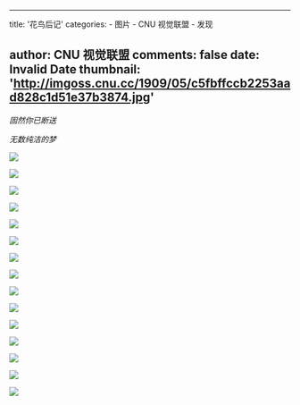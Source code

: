 
---
title: '花鸟后记'
categories: 
    - 图片
    - CNU 视觉联盟
    - 发现

author: CNU 视觉联盟
comments: false
date: Invalid Date
thumbnail: 'http://imgoss.cnu.cc/1909/05/c5fbffccb2253aad828c1d51e37b3874.jpg'
---

<div>   
<p><i>固然你已断送</i></p><p><i>无数纯洁的梦</i></p>
            <img src="http://imgoss.cnu.cc/1909/05/c5fbffccb2253aad828c1d51e37b3874.jpg" referrerpolicy="no-referrer"><div class="img_description"></div><p></p><img src="http://imgoss.cnu.cc/1909/05/840951931f8d383c8ead1a73a9c95b52.jpg" referrerpolicy="no-referrer"><div class="img_description"></div><p></p><img src="http://imgoss.cnu.cc/1909/28/9027a81dcd7a3ea58f0d738766133342.jpg" referrerpolicy="no-referrer"><div class="img_description"></div><p></p><img src="http://imgoss.cnu.cc/1909/06/77ac8804ff0e360aa7873168332b1036.jpg" referrerpolicy="no-referrer"><div class="img_description"></div><p></p><img src="http://imgoss.cnu.cc/1909/05/c65e9742b7b1349ebb15607fa308c690.jpg" referrerpolicy="no-referrer"><div class="img_description"></div><p></p><img src="http://imgoss.cnu.cc/1909/14/d12055d9d9f23f53a160d04da97a453a.jpg" referrerpolicy="no-referrer"><div class="img_description"></div><p></p><img src="http://imgoss.cnu.cc/1909/14/d7ddb008e5ad3fa1b92cfc98d5c66f7a.jpg" referrerpolicy="no-referrer"><div class="img_description"></div><p></p><img src="http://imgoss.cnu.cc/1909/14/023b6aa00ead3022b2d3a71f349737eb.jpg" referrerpolicy="no-referrer"><div class="img_description"></div><p></p><img src="http://imgoss.cnu.cc/1909/05/9f5e5113e1ad3f77831ef590dcc801c2.jpg" referrerpolicy="no-referrer"><div class="img_description"></div><p></p><img src="http://imgoss.cnu.cc/1909/05/7db71a3af319308b82bf9fc3d6413e5a.jpg" referrerpolicy="no-referrer"><div class="img_description"></div><p></p><img src="http://imgoss.cnu.cc/1909/05/3e2c651ea0f931569a27b7f3a7750e83.jpg" referrerpolicy="no-referrer"><div class="img_description"></div><p></p><img src="http://imgoss.cnu.cc/1909/05/0c6aa61984db3360a296c68740e0c330.jpg" referrerpolicy="no-referrer"><div class="img_description"></div><p></p><img src="http://imgoss.cnu.cc/1909/28/bab3634fbb383d46b261af51a7f07bd2.jpg" referrerpolicy="no-referrer"><div class="img_description"></div><p></p><img src="http://imgoss.cnu.cc/1909/28/9de0b6d25948336d9217a06f05e32498.jpg" referrerpolicy="no-referrer"><div class="img_description"></div><p></p><img src="http://imgoss.cnu.cc/1909/28/a1ba3b9abd4433de8f1321a202783a61.jpg" referrerpolicy="no-referrer"><div class="img_description"></div><p></p>  
</div>
            
